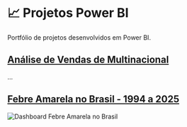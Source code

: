 # 📈 Projetos Power BI
Portfólio de projetos desenvolvidos em Power BI.
## [Análise de Vendas de Multinacional](https://github.com/Scorsato7/projetos-powerbi/tree/main/sales-analytics)
...

## [Febre Amarela no Brasil - 1994 a 2025](https://github.com/Scorsato7/projetos-powerbi/tree/main/febre-amarela-br)
![Dashboard Febre Amarela no Brasil](https://imgur.com/e6uIblY.png)
